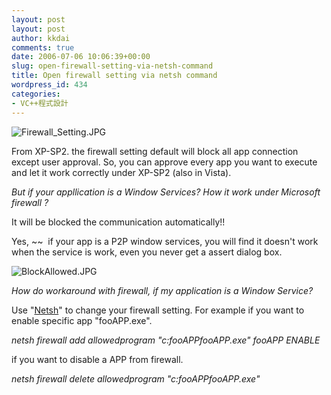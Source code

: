 ```yaml
---
layout: post
layout: post
author: kkdai
comments: true
date: 2006-07-06 10:06:39+00:00
slug: open-firewall-setting-via-netsh-command
title: Open firewall setting via netsh command
wordpress_id: 434
categories:
- VC++程式設計
---
```


![Firewall_Setting.JPG](http://www.evanlin.com/blog/archives/20060706/Firewall_Setting.JPG)

From XP-SP2. the firewall setting default will block all app connection except user approval. So, you can approve every app you want to execute and let it work correctly under XP-SP2 (also in Vista). 

_But if your appllication is a Window Services? How it work under Microsoft firewall ?_

It will be blocked the communication automatically!!

Yes, ~~  if your app is a P2P window services, you will find it doesn't work when the service is work, even you never get a assert dialog box.

![BlockAllowed.JPG](http://www.evanlin.com/blog/archives/20060706/BlockAllowed.JPG)

_How do workaround with firewall, if my application is a Window Service?_

Use "[Netsh](http://support.microsoft.com/kb/875357/)" to change your firewall setting. For example if you want to enable specific app "fooAPP.exe".

_netsh firewall add allowedprogram "c:fooAPPfooAPP.exe" fooAPP ENABLE_

if you want to disable a APP from firewall.

_netsh firewall delete allowedprogram "c:fooAPPfooAPP.exe"_
